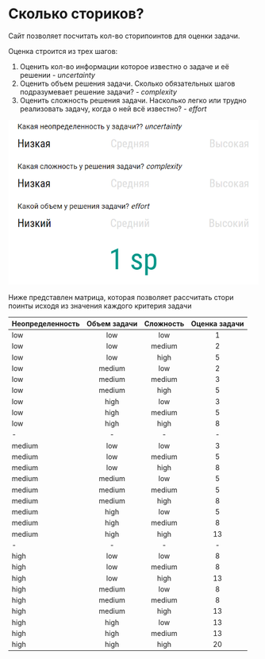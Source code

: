 # Сколько сториков?

Сайт позволяет посчитать кол-во сторипоинтов для оценки задачи.

Оценка строится из трех шагов:

1. Оценить кол-во информации которое известно о задаче и её решении - _uncertainty_
2. Оценить объем решения задачи. Сколько обязательных шагов подразумевает решение задачи? - _complexity_
3. Оценить сложность решения задачи. Насколько легко или трудно реализовать задачу, когда о ней всё известно? - _effort_

![Демо](./images/demo.png "Демо сайта")

Ниже представлен матрица, которая позволяет рассчитать стори поинты исходя из значения каждого критерия задачи

| Неопределенность  | Объем задачи  | Сложность | Оценка задачи |
|:-------------     |:------:|:---------:|:--:|
| low               | low    | low       |  1 |
| low               | low    | medium    |  2 |
| low               | low    | high      |  5 |
| low               | medium | low       |  2 |
| low               | medium | medium    |  3 |
| low               | medium | high      |  5 |
| low               | high   | low       |  3 |
| low               | high   | medium    |  5 |
| low               | high   | high      |  8 |
| -                 | -      | -         |  - |
| medium            | low    | low       |  3 |
| medium            | low    | medium    |  5 |
| medium            | low    | high      |  8 |
| medium            | medium | low       |  5 |
| medium            | medium | medium    |  5 |
| medium            | medium | high      |  8 |
| medium            | high   | low       |  5 |
| medium            | high   | medium    |  8 |
| medium            | high   | high      | 13 |
| -                 | -      | -         |  - |
| high              | low    | low       | 8  |
| high              | low    | medium    | 8  |
| high              | low    | high      | 13 |
| high              | medium | low       | 8  |
| high              | medium | medium    | 8  |
| high              | medium | high      | 13 |
| high              | high   | low       | 13 |
| high              | high   | medium    | 13 |
| high              | high   | high      | 20 |
